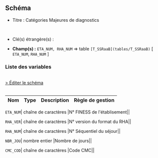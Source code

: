 ## Schéma


- Titre : Catégories Majeures de diagnostics
<br />



- Clé(s) étrangère(s) : <br />

- **Champ(s) :** `ETA_NUM, RHA_NUM`
  => table `[T_SSRaaB](tables/T_SSRaaB)` [ `ETA_NUM`, `RHA_NUM` ]<br />

 
### Liste des variables
<br />
<div>
    <a href="https://gitlab.com/healthdatahub/applications-du-hdh/schema-snds/-/tree/master/schemas/PMSI SSR/T_SSRaaCMC.json"
       target="_blank" rel="noopener noreferrer">> Éditer le schéma</a>
</div>
<br />

Nom | Type | Description | Règle de gestion
-|-|-|-



`ETA_NUM`| chaîne de caractères |N° FINESS de l'établisement||

`RHA_VER`| chaîne de caractères |N° version du format du RHA||

`RHA_NUM`| chaîne de caractères |N° Séquentiel du séjour||

`NBR_JOU`| nombre entier |Nombre de jours||

`CMC_COD`| chaîne de caractères |Code CMC||

